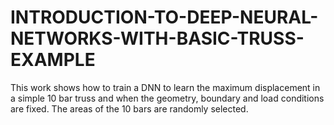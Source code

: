 # INTRODUCTION-TO-DEEP-NEURAL-NETWORKS-WITH-BASIC-TRUSS-EXAMPLE
This work shows how to train a DNN to learn the maximum displacement in a simple 10 bar truss and when the geometry, boundary and load conditions are fixed. The areas of the 10 bars are randomly selected. 
